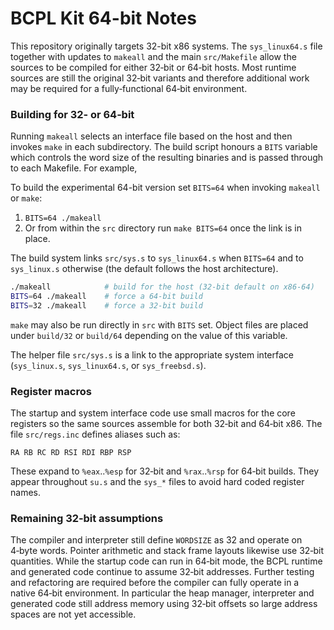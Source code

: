 # BCPL Kit 64-bit Notes

This repository originally targets 32-bit x86 systems.  The
`sys_linux64.s` file together with updates to `makeall` and the main
`src/Makefile` allow the sources to be compiled for either 32‑bit or
64‑bit hosts.  Most runtime sources are still the original 32‑bit
variants and therefore additional work may be required for a
fully‑functional 64‑bit environment.


### Building for 32‑ or 64‑bit

Running `makeall` selects an interface file based on the host and then
invokes `make` in each subdirectory.  The build script honours a
`BITS` variable which controls the word size of the resulting binaries
and is passed through to each Makefile.  For example,

To build the experimental 64-bit version set `BITS=64` when invoking
`makeall` or `make`:

1. `BITS=64 ./makeall`
2. Or from within the `src` directory run `make BITS=64` once the link
   is in place.

The build system links `src/sys.s` to `sys_linux64.s` when `BITS=64`
and to `sys_linux.s` otherwise (the default follows the host
architecture).


```sh
./makeall            # build for the host (32‑bit default on x86‑64)
BITS=64 ./makeall    # force a 64‑bit build
BITS=32 ./makeall    # force a 32‑bit build
```

`make` may also be run directly in `src` with `BITS` set.  Object files
are placed under `build/32` or `build/64` depending on the value of this
variable.

The helper file `src/sys.s` is a link to the appropriate system
interface (`sys_linux.s`, `sys_linux64.s`, or `sys_freebsd.s`).

### Register macros

The startup and system interface code use small macros for the core
registers so the same sources assemble for both 32‑bit and 64‑bit x86.
The file `src/regs.inc` defines aliases such as:

```
RA RB RC RD RSI RDI RBP RSP
```

These expand to `%eax`..`%esp` for 32‑bit and `%rax`..`%rsp` for 64‑bit
builds.  They appear throughout `su.s` and the `sys_*` files to avoid
hard coded register names.

### Remaining 32‑bit assumptions

The compiler and interpreter still define `WORDSIZE` as 32 and operate on
4‑byte words.  Pointer arithmetic and stack frame layouts likewise use
32‑bit quantities.  While the startup code can run in 64‑bit mode, the
BCPL runtime and generated code continue to assume 32‑bit addresses.
Further testing and refactoring are required before the compiler can
fully operate in a native 64‑bit environment.
In particular the heap manager, interpreter and generated code still
address memory using 32‑bit offsets so large address spaces are not yet
accessible.
